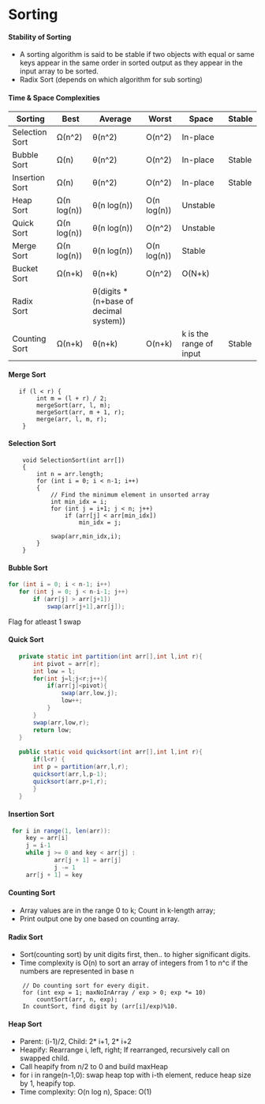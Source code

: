 # Sorting

#### Stability of Sorting
* A sorting algorithm is said to be stable if two objects with equal or same keys appear in the same order in sorted output as they appear in the input array to be sorted.
* Radix Sort (depends on which algorithm for sub sorting)

#### Time & Space Complexities
Sorting | Best| Average|Worst|Space|Stable
--|--|--|--|--|--|
Selection Sort|Ω(n^2)|θ(n^2)|O(n^2)|In-place|
Bubble Sort|Ω(n)|	θ(n^2)|	O(n^2)| In-place|Stable
Insertion Sort|Ω(n)|	θ(n^2)|	O(n^2) |In-place|Stable
Heap Sort|	Ω(n log(n))|	θ(n log(n))|	O(n log(n))	 |Unstable
Quick Sort|	Ω(n log(n))|	θ(n log(n))|	O(n^2)   |Unstable 
Merge Sort|	Ω(n log(n))|	θ(n log(n))|	O(n log(n))	 |Stable
Bucket Sort|	Ω(n+k)|	θ(n+k)|	O(n^2)	| O(N+k)
Radix Sort||θ(digits * (n+base of decimal system))|	
Counting Sort|Ω(n+k)|	θ(n+k)|	O(n+k)| k is the range of input|Stable

#### Merge Sort
```
   if (l < r) {
        int m = (l + r) / 2;
        mergeSort(arr, l, m);
        mergeSort(arr, m + 1, r);
        merge(arr, l, m, r);
    }
```

#### Selection Sort
```
    void SelectionSort(int arr[])
    {
        int n = arr.length;  
        for (int i = 0; i < n-1; i++)
        {
            // Find the minimum element in unsorted array
            int min_idx = i;
            for (int j = i+1; j < n; j++)
                if (arr[j] < arr[min_idx])
                    min_idx = j;
            
            swap(arr,min_idx,i);
        }
    }
```    

#### Bubble Sort
```java
for (int i = 0; i < n-1; i++)
   for (int j = 0; j < n-i-1; j++)
       if (arr[j] > arr[j+1])
           swap(arr[j+1],arr[j]);
 ```
Flag for atleast 1 swap

#### Quick Sort
```java
   private static int partition(int arr[],int l,int r){
       int pivot = arr[r];
       int low = l;   
       for(int j=l;j<r;j++){
           if(arr[j]<pivot){
               swap(arr,low,j);
               low++;
           }
       }
       swap(arr,low,r);
       return low;
   }
   
   public static void quicksort(int arr[],int l,int r){
       if(l<r) {
       int p = partition(arr,l,r);
       quicksort(arr,l,p-1);
       quicksort(arr,p+1,r);
       }
   }
```   

#### Insertion Sort
```java
 for i in range(1, len(arr)): 
     key = arr[i]
     j = i-1
     while j >= 0 and key < arr[j] :
             arr[j + 1] = arr[j]
             j -= 1
     arr[j + 1] = key
```
#### Counting Sort
* Array values are in the range 0 to k; Count in k-length array;
* Print output one by one based on counting array.  

#### Radix Sort
* Sort(counting sort) by unit digits first, then.. to higher significant digits.
* Time complexity is O(n) to sort an array of integers from 1 to n^c if the numbers are represented in base n
```
    // Do counting sort for every digit. 
    for (int exp = 1; maxNoInArray / exp > 0; exp *= 10)
        countSort(arr, n, exp);
    In countSort, find digit by (arr[i]/exp)%10.         
```        

#### Heap Sort
* Parent: (i-1)/2, Child: 2* i+1, 2* i+2
* Heapify: Rearrange i, left, right; If rearranged, recursively call on swapped child.
* Call heapify from n/2 to 0 and build maxHeap
* for i in range(n-1,0): swap heap top with i-th element, reduce heap size by 1, heapify top. 
* Time complexity: O(n log n), Space: O(1)
